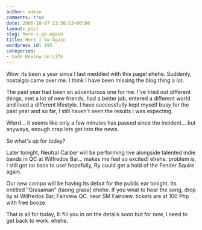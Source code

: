 ```yaml
---
author: admin
comments: true
date: 2006-10-07 21:38:13+00:00
layout: post
slug: here-i-go-again
title: Here I Go Again
wordpress_id: 195
categories:
- Code Review on Life
---
```


Wow, its been a year since I last meddled with this page! ehehe. Suddenly, nostalgia came over me. I think I have been missing the blog thing a lot.

The past year had been an adventurous one for me. I've tried out different things, met a lot of new friends, had a better job, entered a different world and lived a different lifestyle. I have successfully kept myself busy for the past year and so far, I still haven't seen the results I was expecting.

Wierd... it seems like only a few minutes has passed since the incident... but anyways, enough crap lets get into the news.

So what's up for today?

Later tonight, Neutral Caliber will be performing live alongside talented indie bands in QC at Wilfredos Bar... makes me feel so excited! ehehe. problem is, I still got no bass to use! hopefully, Ry could get a hold of the Fender Squire again.

Our new compo will be having its debut for the public ear tonight. Its entitled "Grasaman" (taong grasa) ehehe. If you wnat to hear the song, drop by at Wilfredos Bar, Fairview QC. near SM Fairview. tickets are at 100 Php with free booze.

That is all for today, Ill fill you in on the details soon but for now, I need to get back to work. ehehe.
